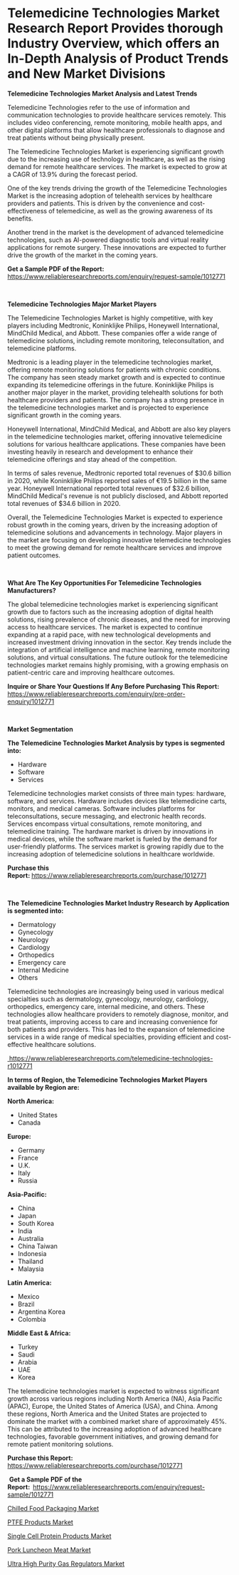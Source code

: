 <p><h1>Telemedicine Technologies Market Research Report Provides thorough Industry Overview, which offers an In-Depth Analysis of Product Trends and New Market Divisions</h1></p><p><strong>Telemedicine Technologies Market Analysis and Latest Trends</strong></p>
<p><p>Telemedicine Technologies refer to the use of information and communication technologies to provide healthcare services remotely. This includes video conferencing, remote monitoring, mobile health apps, and other digital platforms that allow healthcare professionals to diagnose and treat patients without being physically present.</p><p>The Telemedicine Technologies Market is experiencing significant growth due to the increasing use of technology in healthcare, as well as the rising demand for remote healthcare services. The market is expected to grow at a CAGR of 13.9% during the forecast period.</p><p>One of the key trends driving the growth of the Telemedicine Technologies Market is the increasing adoption of telehealth services by healthcare providers and patients. This is driven by the convenience and cost-effectiveness of telemedicine, as well as the growing awareness of its benefits.</p><p>Another trend in the market is the development of advanced telemedicine technologies, such as AI-powered diagnostic tools and virtual reality applications for remote surgery. These innovations are expected to further drive the growth of the market in the coming years.</p></p>
<p><strong>Get a Sample PDF of the Report:&nbsp;</strong> <a href="https://www.reliableresearchreports.com/enquiry/request-sample/1012771">https://www.reliableresearchreports.com/enquiry/request-sample/1012771</a></p>
<p>&nbsp;</p>
<p><strong>Telemedicine Technologies Major Market Players</strong></p>
<p><p>The Telemedicine Technologies Market is highly competitive, with key players including Medtronic, Koninklijke Philips, Honeywell International, MindChild Medical, and Abbott. These companies offer a wide range of telemedicine solutions, including remote monitoring, teleconsultation, and telemedicine platforms.</p><p>Medtronic is a leading player in the telemedicine technologies market, offering remote monitoring solutions for patients with chronic conditions. The company has seen steady market growth and is expected to continue expanding its telemedicine offerings in the future. Koninklijke Philips is another major player in the market, providing telehealth solutions for both healthcare providers and patients. The company has a strong presence in the telemedicine technologies market and is projected to experience significant growth in the coming years.</p><p>Honeywell International, MindChild Medical, and Abbott are also key players in the telemedicine technologies market, offering innovative telemedicine solutions for various healthcare applications. These companies have been investing heavily in research and development to enhance their telemedicine offerings and stay ahead of the competition.</p><p>In terms of sales revenue, Medtronic reported total revenues of $30.6 billion in 2020, while Koninklijke Philips reported sales of €19.5 billion in the same year. Honeywell International reported total revenues of $32.6 billion, MindChild Medical's revenue is not publicly disclosed, and Abbott reported total revenues of $34.6 billion in 2020.</p><p>Overall, the Telemedicine Technologies Market is expected to experience robust growth in the coming years, driven by the increasing adoption of telemedicine solutions and advancements in technology. Major players in the market are focusing on developing innovative telemedicine technologies to meet the growing demand for remote healthcare services and improve patient outcomes.</p></p>
<p>&nbsp;</p>
<p><strong>What Are The Key Opportunities For Telemedicine Technologies Manufacturers?</strong></p>
<p><p>The global telemedicine technologies market is experiencing significant growth due to factors such as the increasing adoption of digital health solutions, rising prevalence of chronic diseases, and the need for improving access to healthcare services. The market is expected to continue expanding at a rapid pace, with new technological developments and increased investment driving innovation in the sector. Key trends include the integration of artificial intelligence and machine learning, remote monitoring solutions, and virtual consultations. The future outlook for the telemedicine technologies market remains highly promising, with a growing emphasis on patient-centric care and improving healthcare outcomes.</p></p>
<p><strong>Inquire or Share Your Questions If Any Before Purchasing This Report:</strong> <a href="https://www.reliableresearchreports.com/enquiry/pre-order-enquiry/1012771">https://www.reliableresearchreports.com/enquiry/pre-order-enquiry/1012771</a></p>
<p>&nbsp;</p>
<p><strong>Market Segmentation</strong></p>
<p><strong>The Telemedicine Technologies Market Analysis by types is segmented into:</strong></p>
<p><ul><li>Hardware</li><li>Software</li><li>Services</li></ul></p>
<p><p>Telemedicine technologies market consists of three main types: hardware, software, and services. Hardware includes devices like telemedicine carts, monitors, and medical cameras. Software includes platforms for teleconsultations, secure messaging, and electronic health records. Services encompass virtual consultations, remote monitoring, and telemedicine training. The hardware market is driven by innovations in medical devices, while the software market is fueled by the demand for user-friendly platforms. The services market is growing rapidly due to the increasing adoption of telemedicine solutions in healthcare worldwide.</p></p>
<p><strong>Purchase this Report:&nbsp;</strong><a href="https://www.reliableresearchreports.com/purchase/1012771">https://www.reliableresearchreports.com/purchase/1012771</a></p>
<p>&nbsp;</p>
<p><strong>The Telemedicine Technologies Market Industry Research by Application is segmented into:</strong></p>
<p><ul><li>Dermatology</li><li>Gynecology</li><li>Neurology</li><li>Cardiology</li><li>Orthopedics</li><li>Emergency care</li><li>Internal Medicine</li><li>Others</li></ul></p>
<p><p>Telemedicine technologies are increasingly being used in various medical specialties such as dermatology, gynecology, neurology, cardiology, orthopedics, emergency care, internal medicine, and others. These technologies allow healthcare providers to remotely diagnose, monitor, and treat patients, improving access to care and increasing convenience for both patients and providers. This has led to the expansion of telemedicine services in a wide range of medical specialties, providing efficient and cost-effective healthcare solutions.</p></p>
<p><a href="https://www.reliableresearchreports.com/telemedicine-technologies-r1012771">&nbsp;https://www.reliableresearchreports.com/telemedicine-technologies-r1012771</a></p>
<p><strong>In terms of Region, the Telemedicine Technologies Market Players available by Region are:</strong></p>
<p>
    <p> <strong> North America: </strong>
        <ul>
            <li>United States</li>
            <li>Canada</li>
        </ul>
        </p> 
    <p> <strong> Europe: </strong>
        <ul>
            <li>Germany</li>
            <li>France</li>
            <li>U.K.</li>
            <li>Italy</li>
            <li>Russia</li>
        </ul>
        </p> 
    <p> <strong> Asia-Pacific: </strong>
        <ul>
            <li>China</li>
            <li>Japan</li>
            <li>South Korea</li>
            <li>India</li>
            <li>Australia</li>
            <li>China Taiwan</li>
            <li>Indonesia</li>
            <li>Thailand</li>
            <li>Malaysia</li>
        </ul>
        </p> 
    <p> <strong> Latin America: </strong>
        <ul>
            <li>Mexico</li>
            <li>Brazil</li>
            <li>Argentina Korea</li>
            <li>Colombia</li>
        </ul>
        </p> 
    <p> <strong> Middle East & Africa: </strong>
        <ul>
            <li>Turkey</li>
            <li>Saudi</li>
            <li>Arabia</li>
            <li>UAE</li>
            <li>Korea</li>
        </ul>
    </p>
    </p>
<p><p>The telemedicine technologies market is expected to witness significant growth across various regions including North America (NA), Asia Pacific (APAC), Europe, the United States of America (USA), and China. Among these regions, North America and the United States are projected to dominate the market with a combined market share of approximately 45%. This can be attributed to the increasing adoption of advanced healthcare technologies, favorable government initiatives, and growing demand for remote patient monitoring solutions.</p></p>
<p><strong>Purchase this Report: </strong><a href="https://www.reliableresearchreports.com/purchase/1012771">https://www.reliableresearchreports.com/purchase/1012771</a></p>
<p>&nbsp;<strong>Get a Sample PDF of the Report:&nbsp;&nbsp;</strong><a href="https://www.reliableresearchreports.com/enquiry/request-sample/1012771">https://www.reliableresearchreports.com/enquiry/request-sample/1012771</a></p>
<p><strong></strong></p>
<p><p><a href="https://medium.com/@madisynreinger/chilled-food-packaging-market-report-by-product-type-rigid-packaging-flexible-packaging-end-use-da9154255fda">Chilled Food Packaging Market</a></p><p><a href="https://github.com/ajiariaa/Market-Research-Report-List-1/blob/main/ptfe-products-market.md">PTFE Products Market</a></p><p><a href="https://medium.com/@cukilcantik89/single-cell-protein-products-market-size-growth-trends-statistics-forecasts-2024-2031-29668e62c46c">Single Cell Protein Products Market</a></p><p><a href="https://medium.com/@josefahauck2023/global-pork-luncheon-meat-market-size-is-expected-to-reach-at-a-cagr-of-7-5-553b380e5085">Pork Luncheon Meat Market</a></p><p><a href="https://github.com/sarohimweaach77/Market-Research-Report-List-1/blob/main/ultra-high-purity-gas-regulators-market.md">Ultra High Purity Gas Regulators Market</a></p></p>